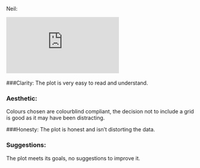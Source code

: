 Neil:

![alt-text](https://github.com/neilverosh/PUI2015_ndsouza/blob/master/HW8/Comparison%20of%20NASDAQ%20and%20Apple.pdf)

###Clarity:
The plot is very easy to read and understand.

### Aesthetic:
Colours chosen are colourblind compliant, the decision not to include a grid is good as it may have been distracting.

###Honesty:
The plot is honest and isn’t distorting the data.

### Suggestions:
The plot meets its goals, no suggestions to improve it.
